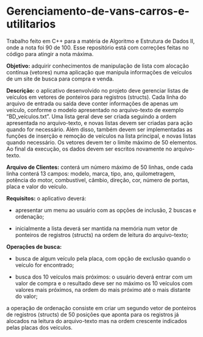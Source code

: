 # Gerenciamento-de-vans-carros-e-utilitarios
Trabalho feito em C++ para a matéria de Algoritmo e Estrutura de Dados II, onde a nota foi 90 de 100. Esse repositório está com correções feitas no código para atingir a nota máxima.


**Objetivo:** adquirir conhecimentos de manipulação de lista com alocação contínua (vetores) numa aplicação que manipula informações de veículos de um site de busca para compra e venda.

**Descrição:** o aplicativo desenvolvido no projeto deve gerenciar listas de veículos em vetores de ponteiros para registros (structs). Cada linha do arquivo de entrada ou saída deve conter informações de apenas um veículo, conforme o modelo apresentado no arquivo-texto de exemplo “BD_veículos.txt”. Uma lista geral deve ser criada seguindo a ordem apresentada no arquivo-texto, e novas listas devem ser criadas para ação quando for necessário. Além disso, também devem ser implementadas as funções de inserção e remoção de veículos na lista principal, e novas listas quando necessário. Os vetores devem ter o limite máximo de 50 elementos. Ao final da execução, os dados devem ser escritos novamente no arquivo-texto.

**Arquivo de Clientes:** conterá um número máximo de 50 linhas, onde cada linha conterá 13 campos: modelo, marca, tipo, ano, quilometragem, potência do motor, combustível, câmbio, direção, cor, número de portas, placa e valor do veículo.

**Requisitos:** o aplicativo deverá:
- apresentar um menu ao usuário com as opções de inclusão, 2 buscas e ordenação;

- inicialmente a lista deverá ser mantida na memória num vetor de ponteiros de registros (structs) na ordem de leitura do arquivo-texto;

**Operações de busca:**
- busca de algum veículo pela placa, com opção de exclusão quando o veículo for encontrado;

- busca dos 10 veículos mais próximos: o usuário deverá entrar com um valor de compra e o resultado deve ser no máximo os 10 veículos com valores mais próximos, na ordem do mais próximo até o mais distante do valor;
 
a operação de ordenação consiste em criar um segundo vetor de ponteiros de registros (structs) de 50 posições que aponta para os registros já alocados na leitura do arquivo-texto mas na ordem crescente indicados pelas placas dos veículos.
